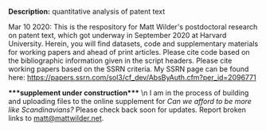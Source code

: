 <b>Description:</b> quantitative analysis of patent text

Mar 10 2020: This is the respository for Matt Wilder's postdoctoral research on patent text, which got underway in September 2020 at Harvard University. Herein, you will find datasets, code and supplementary materials for working papers and ahead of print articles. Please cite code based on the bibliographic information given in the script headers. Please cite working papers based on the SSRN criteria. My SSRN page can be found here: https://papers.ssrn.com/sol3/cf_dev/AbsByAuth.cfm?per_id=2096771

<b>\*\*\*supplement under construction\*\*\*</b> \n
I am in the process of building and uploading files to the online supplement for _Can we afford to be more like Scandinavians?_ Please check back soon for updates. Report broken links to matt@mattwilder.net.  
